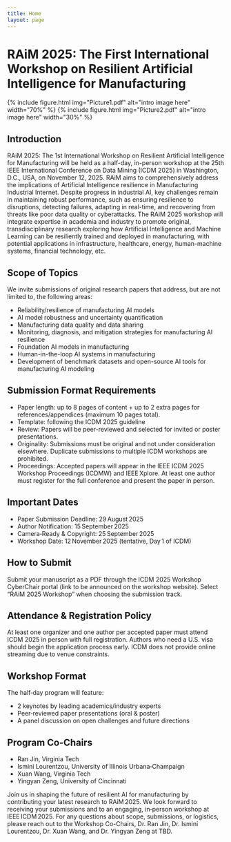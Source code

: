 ```yaml
---
title: Home
layout: page
---
```


# RAiM 2025: The First International Workshop on Resilient Artificial Intelligence for Manufacturing

{% include figure.html img="Picture1.pdf" alt="intro image here" width="70%" %}
{% include figure.html img="Picture2.pdf" alt="intro image here" width="30%" %}

## Introduction
RAiM 2025: The 1st International Workshop on Resilient Artificial Intelligence for Manufacturing will be held as a half-day, in-person workshop at the 25th IEEE International Conference on Data Mining (ICDM 2025) in Washington, D.C., USA, on November 12, 2025. RAiM aims to comprehensively address the implications of Artificial Intelligence resilience in Manufacturing Industrial Internet. Despite progress in industrial AI, key challenges remain in maintaining robust performance, such as ensuring resilience to disruptions, detecting failures, adapting in real-time, and recovering from threats like poor data quality or cyberattacks. The RAiM 2025 workshop will integrate expertise in academia and industry to promote original, transdisciplinary research exploring how Artificial Intelligence and Machine Learning can be resiliently trained and deployed in manufacturing, with potential applications in infrastructure, healthcare, energy, human-machine systems, financial technology, etc.


## Scope of Topics
We invite submissions of original research papers that address, but are not limited to, the following areas:

- Reliability/resilience of manufacturing AI models
- AI model robustness and uncertainty quantification
- Manufacturing data quality and data sharing
- Monitoring, diagnosis, and mitigation strategies for manufacturing AI resilience
- Foundation AI models in manufacturing
- Human-in-the-loop AI systems in manufacturing
- Development of benchmark datasets and open-source AI tools for manufacturing AI modeling

## Submission Format Requirements
-	Paper length: up to 8 pages of content + up to 2 extra pages for references/appendices (maximum 10 pages total).
-	Template: following the ICDM 2025 guideline
-	Review: Papers will be peer-reviewed and selected for invited or poster presentations.
-	Originality: Submissions must be original and not under consideration elsewhere. Duplicate submissions to multiple ICDM workshops are prohibited.
-	Proceedings: Accepted papers will appear in the IEEE ICDM 2025 Workshop Proceedings (ICDMW) and IEEE Xplore. At least one author must register for the full conference and present the paper in person.

## Important Dates 
-	Paper Submission Deadline: 29 August 2025
-	Author Notification: 15 September 2025
-	Camera‑Ready & Copyright: 25 September 2025
-	Workshop Date: 12 November 2025 (tentative, Day 1 of ICDM)

## How to Submit
Submit your manuscript as a PDF through the ICDM 2025 Workshop CyberChair portal (link to be announced on the workshop website). Select “RAiM 2025 Workshop” when choosing the submission track.

## Attendance & Registration Policy
At least one organizer and one author per accepted paper must attend ICDM 2025 in person with full registration. Authors who need a U.S. visa should begin the application process early. ICDM does not provide online streaming due to venue constraints.

## Workshop Format
The half‑day program will feature:

- 2 keynotes by leading academics/industry experts
- Peer‑reviewed paper presentations (oral & poster)
- A panel discussion on open challenges and future directions

## Program Co-Chairs
- Ran Jin, Virginia Tech
- Ismini Lourentzou, University of Illinois Urbana‑Champaign
- Xuan Wang, Virginia Tech
- Yingyan Zeng, University of Cincinnati

Join us in shaping the future of resilient AI for manufacturing by contributing your latest research to RAiM 2025. We look forward to receiving your submissions and to an engaging, in‑person workshop at IEEE ICDM 2025.
For any questions about scope, submissions, or logistics, please reach out to the Workshop Co-Chairs, Dr. Ran Jin, Dr. Ismini Lourentzou, Dr. Xuan Wang, and Dr. Yingyan Zeng at TBD.
